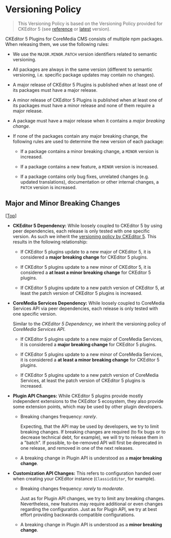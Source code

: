Versioning Policy
================================================================================

> This Versioning Policy is based on the Versioning Policy provided for
> CKEditor 5 (see [reference][cke5:versioning-policy:reference] or
> [latest][cke5:versioning-policy:latest] version).

CKEditor 5 Plugins for CoreMedia CMS consists of multiple npm packages. When
releasing them, we use the following rules:

* We use the `MAJOR.MINOR.PATCH` version identifiers related to semantic
    versioning.

* All packages are always in the same version (different to semantic versioning,
    i.e. specific package updates may contain no changes).

* A major release of CKEditor 5 Plugins is published when at least one of its
    packages must have a major release.

* A minor release of CKEditor 5 Plugins is published when at least one of its
    packages must have a minor release and none of them require a major release.

* A package must have a major release when it contains a _major breaking change_.

* If none of the packages contain any major breaking change, the following rules
    are used to determine the new version of each package:

    * If a package contains a minor breaking change, a `MINOR` version is
        increased.

    * If a package contains a new feature, a `MINOR` version is increased.

    * If a package contains only bug fixes, unrelated changes (e.g. updated
        translations), documentation or other internal changes, a `PATCH`
        version is increased.

Major and Minor Breaking Changes
--------------------------------------------------------------------------------

[[Top][]]

* **CKEditor 5 Dependency:** While loosely coupled to CKEditor 5 by using peer
    dependencies, each release is only tested with one specific version. As such
    we inherit the
    [versioning policy by CKEditor 5][cke5:versioning-policy:reference]. This
    results in the following relationship:
    
    * If CKEditor 5 plugins update to a new major of CKEditor 5, it is
        considered a **major breaking change** for CKEditor 5 plugins.

    * If CKEditor 5 plugins update to a new minor of CKEditor 5, it is
        considered a **at least a minor breaking change** for CKEditor 5
        plugins.

    * If CKEditor 5 plugins update to a new patch version of CKEditor 5, at
        least the patch version of CKEditor 5 plugins is increased.

* **CoreMedia Services Dependency:** While loosely coupled to CoreMedia
    Services API via peer dependencies, each release is only tested with
    one specific version.

    Similar to the _CKEditor 5 Dependency_, we inherit the versioning
    policy of _CoreMedia Services API_.

    * If CKEditor 5 plugins update to a new major of CoreMedia Services,
        it is considered a **major breaking change** for CKEditor 5
        plugins.

    * If CKEditor 5 plugins update to a new minor of CoreMedia Services,
        it is considered a **at least a minor breaking change** for
        CKEditor 5 plugins.

    * If CKEditor 5 plugins update to a new patch version of CoreMedia
        Services, at least the patch version of CKEditor 5 plugins is
        increased.

* **Plugin API Changes:** While CKEditor 5 plugins provide mostly independent
    extensions to the CKEditor 5 ecosystem, they also provide some extension
    points, which may be used by other plugin developers.

    * Breaking changes frequency: _rarely_.

        Expecting, that the API may be used by developers, we try to limit
        breaking changes. If breaking changes are required (to fix bugs or
        to decrease technical debt, for example), we will try to release them
        in a "batch". If possible, to-be-removed API will first be deprecated
        in one release, and removed in one of the next releases.

    * A breaking change in Plugin API is understood as a
        **major breaking change**.

* **Customization API Changes:** This refers to configuration handed over when
    creating your CKEditor instance (`ClassicEditor`, for example).

    * Breaking changes frequency: _rarely_ to _moderate_.

        Just as for Plugin API changes, we try to limit any breaking
        changes. Nevertheless, new features may require additional or even
        changes regarding the configuration. Just as for Plugin API, we
        try at best effort providing backwards compatible configurations.

    * A breaking change in Plugin API is understood as a
        **minor breaking change**.

<!-- ======================================================[ REFERENCES ]=== -->

[Top]: <#top>

<!-- Versioning Policies for CKEditor 5 -->

[cke5:versioning-policy:latest]: <https://ckeditor.com/docs/ckeditor5/latest/framework/guides/support/versioning-policy.html> "Versioning policy - CKEditor 5 Documentation (Latest)"
<!--
  The reference version refers to the version, we adapted this policy to. As it
  may be different to the latest policy, we explicitly refer to this kind of
  _permlink_ (which is to replace "latest" by a specific version number).
-->
[cke5:versioning-policy:reference]: <https://ckeditor.com/docs/ckeditor5/29.2.0/framework/guides/support/versioning-policy.html> "Versioning policy - CKEditor 5 Documentation (29.2.0)"
